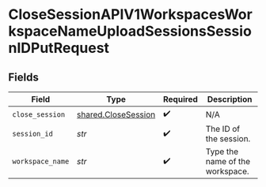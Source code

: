 # CloseSessionAPIV1WorkspacesWorkspaceNameUploadSessionsSessionIDPutRequest


## Fields

| Field                                                      | Type                                                       | Required                                                   | Description                                                |
| ---------------------------------------------------------- | ---------------------------------------------------------- | ---------------------------------------------------------- | ---------------------------------------------------------- |
| `close_session`                                            | [shared.CloseSession](../../models/shared/closesession.md) | :heavy_check_mark:                                         | N/A                                                        |
| `session_id`                                               | *str*                                                      | :heavy_check_mark:                                         | The ID of the session.                                     |
| `workspace_name`                                           | *str*                                                      | :heavy_check_mark:                                         | Type the name of the workspace.                            |